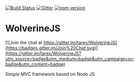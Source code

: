 [![Build Status](https://travis-ci.org/tarex/WolverineJS.svg?branch=master)](https://travis-ci.org/tarex/WolverineJS) [![Gitter](https://badges.gitter.im/Join%20Chat.svg)](https://gitter.im/tarex/WolverineJS?utm_source=badge&utm_medium=badge&utm_campaign=pr-badge) [![npm version](https://badge.fury.io/js/wolverinejs.svg)](http://badge.fury.io/js/wolverinejs)




WolverineJS
===========

[![Join the chat at https://gitter.im/tarex/WolverineJS](https://badges.gitter.im/Join%20Chat.svg)](https://gitter.im/tarex/WolverineJS?utm_source=badge&utm_medium=badge&utm_campaign=pr-badge&utm_content=badge)

Simple MVC framework based on Node JS
